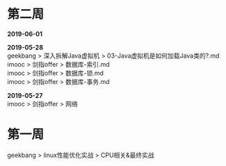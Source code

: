 # 第二周
**2019-06-01**

**2019-05-28**  
geekbang > 深入拆解Java虚拟机 > 03-Java虚拟机是如何加载Java类的?.md  
imooc > 剑指offer > 数据库-索引.md  
imooc > 剑指offer > 数据库-锁.md  
imooc > 剑指offer > 数据库-事务.md  

**2019-05-27**  
imooc > 剑指offer > 网络

# 第一周
geekbang > linux性能优化实战 > CPU相关&最终实战 